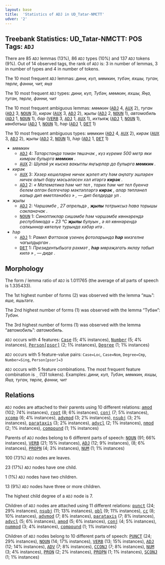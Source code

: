 ```yaml
---
layout: base
title:  'Statistics of ADJ in UD_Tatar-NMCTT'
udver: '2'
---
```


## Treebank Statistics: UD_Tatar-NMCTT: POS Tags: `ADJ`

There are 85 `ADJ` lemmas (13%), 86 `ADJ` types (10%) and 137 `ADJ` tokens (9%).
Out of 14 observed tags, the rank of `ADJ` is: 3 in number of lemmas, 3 in number of types and 4 in number of tokens.

The 10 most frequent `ADJ` lemmas: <em>дини, күп, мөмкин, түбән, яхшы, туган, төрле, фәнни, чит, яңа</em>

The 10 most frequent `ADJ` types:  <em>дини, күп, Түбән, мөмкин, яхшы, Яңа, туган, төрле, фәнни, чит</em>

The 10 most frequent ambiguous lemmas: <em>мөмкин</em> (<tt><a href="tt_nmctt-pos-ADJ.html">ADJ</a></tt> 4, <tt><a href="tt_nmctt-pos-AUX.html">AUX</a></tt> 2), <em>туган</em> (<tt><a href="tt_nmctt-pos-ADJ.html">ADJ</a></tt> 3, <tt><a href="tt_nmctt-pos-NOUN.html">NOUN</a></tt> 3), <em>кирәк</em> (<tt><a href="tt_nmctt-pos-AUX.html">AUX</a></tt> 3, <tt><a href="tt_nmctt-pos-ADJ.html">ADJ</a></tt> 2), <em>җылы</em> (<tt><a href="tt_nmctt-pos-ADJ.html">ADJ</a></tt> 2, <tt><a href="tt_nmctt-pos-NOUN.html">NOUN</a></tt> 1), <em>автомобиль</em> (<tt><a href="tt_nmctt-pos-ADJ.html">ADJ</a></tt> 1, <tt><a href="tt_nmctt-pos-NOUN.html">NOUN</a></tt> 1), <em>бар</em> (<tt><a href="tt_nmctt-pos-VERB.html">VERB</a></tt> 3, <tt><a href="tt_nmctt-pos-ADJ.html">ADJ</a></tt> 1, <tt><a href="tt_nmctt-pos-AUX.html">AUX</a></tt> 1), <em>ихтыяҗ</em> (<tt><a href="tt_nmctt-pos-ADJ.html">ADJ</a></tt> 1, <tt><a href="tt_nmctt-pos-NOUN.html">NOUN</a></tt> 1), <em>көнбатыш</em> (<tt><a href="tt_nmctt-pos-ADJ.html">ADJ</a></tt> 1, <tt><a href="tt_nmctt-pos-NOUN.html">NOUN</a></tt> 1), <em>һәр</em> (<tt><a href="tt_nmctt-pos-ADJ.html">ADJ</a></tt> 1, <tt><a href="tt_nmctt-pos-DET.html">DET</a></tt> 1)

The 10 most frequent ambiguous types:  <em>мөмкин</em> (<tt><a href="tt_nmctt-pos-ADJ.html">ADJ</a></tt> 4, <tt><a href="tt_nmctt-pos-AUX.html">AUX</a></tt> 2), <em>кирәк</em> (<tt><a href="tt_nmctt-pos-AUX.html">AUX</a></tt> 3, <tt><a href="tt_nmctt-pos-ADJ.html">ADJ</a></tt> 2), <em>җылы</em> (<tt><a href="tt_nmctt-pos-ADJ.html">ADJ</a></tt> 2, <tt><a href="tt_nmctt-pos-NOUN.html">NOUN</a></tt> 1), <em>һәр</em> (<tt><a href="tt_nmctt-pos-ADJ.html">ADJ</a></tt> 1, <tt><a href="tt_nmctt-pos-DET.html">DET</a></tt> 1)


* <em>мөмкин</em>
  * <tt><a href="tt_nmctt-pos-ADJ.html">ADJ</a></tt> 4: <em>Татарстанда томан төшәчәк , күз күреме 500 метр яки кимрәк булырга <b>мөмкин</b> .</em>
  * <tt><a href="tt_nmctt-pos-AUX.html">AUX</a></tt> 2: <em>Шулай ук кыска вакытлы яңгырлар да булырга <b>мөмкин</b> .</em>
* <em>кирәк</em>
  * <tt><a href="tt_nmctt-pos-AUX.html">AUX</a></tt> 3: <em>Хәзер кешеләрне ничек җәлеп итү һәм аңлату эшләрен ничек алып бару мәсьәләсен хәл итәргә <b>кирәк</b> .</em>
  * <tt><a href="tt_nmctt-pos-ADJ.html">ADJ</a></tt> 2: <em>« Математика һәм чит тел , тарих һәм чит тел буенча белем алган белгечләр мәктәпләргә <b>кирәк</b> , алар төпләнеп калыр дип өметләнәбез » , — дип белдерде ул .</em>
* <em>җылы</em>
  * <tt><a href="tt_nmctt-pos-ADJ.html">ADJ</a></tt> 2: <em>Чәршәмбе , 27 апрельдә , <b>җылы</b> тотрыксыз һава торышы сакланачак .</em>
  * <tt><a href="tt_nmctt-pos-NOUN.html">NOUN</a></tt> 1: <em>Синоптиклар сишәмбе һәм чәршәмбе көннәрендә республикада + 23 °С <b>җылы</b> булуын , ә ял көннәрендә салкыннар көтелүе турында хәбәр итә .</em>
* <em>һәр</em>
  * <tt><a href="tt_nmctt-pos-ADJ.html">ADJ</a></tt> 1: <em>Рамил Фәттахов үзенең фотоларында <b>һәр</b> мизгелне чагылдырган .</em>
  * <tt><a href="tt_nmctt-pos-DET.html">DET</a></tt> 1: <em>Президентыбызга рәхмәт , <b>һәр</b> мөрәҗәгать яклау табып килә » , — диде .</em>

## Morphology

The form / lemma ratio of `ADJ` is 1.011765 (the average of all parts of speech is 1.335433).

The 1st highest number of forms (2) was observed with the lemma “яшь”: <em>яше, яшьтәге</em>.

The 2nd highest number of forms (1) was observed with the lemma “Түбән”: <em>Түбән</em>.

The 3rd highest number of forms (1) was observed with the lemma “автомобиль”: <em>автомобиль</em>.

`ADJ` occurs with 4 features: <tt><a href="tt_nmctt-feat-Case.html">Case</a></tt> (5; 4% instances), <tt><a href="tt_nmctt-feat-Number.html">Number</a></tt> (5; 4% instances), <tt><a href="tt_nmctt-feat-Person-psor.html">Person[psor]</a></tt> (2; 1% instances), <tt><a href="tt_nmctt-feat-Degree.html">Degree</a></tt> (1; 1% instances)

`ADJ` occurs with 5 feature-value pairs: `Case=Loc`, `Case=Nom`, `Degree=Cmp`, `Number=Sing`, `Person[psor]=3`

`ADJ` occurs with 5 feature combinations.
The most frequent feature combination is `_` (131 tokens).
Examples: <em>дини, күп, Түбән, мөмкин, яхшы, Яңа, туган, төрле, фәнни, чит</em>


## Relations

`ADJ` nodes are attached to their parents using 10 different relations: <tt><a href="tt_nmctt-dep-amod.html">amod</a></tt> (102; 74% instances), <tt><a href="tt_nmctt-dep-root.html">root</a></tt> (8; 6% instances), <tt><a href="tt_nmctt-dep-conj.html">conj</a></tt> (7; 5% instances), <tt><a href="tt_nmctt-dep-xcomp.html">xcomp</a></tt> (6; 4% instances), <tt><a href="tt_nmctt-dep-advmod.html">advmod</a></tt> (3; 2% instances), <tt><a href="tt_nmctt-dep-nsubj.html">nsubj</a></tt> (3; 2% instances), <tt><a href="tt_nmctt-dep-parataxis.html">parataxis</a></tt> (3; 2% instances), <tt><a href="tt_nmctt-dep-advcl.html">advcl</a></tt> (2; 1% instances), <tt><a href="tt_nmctt-dep-nmod.html">nmod</a></tt> (2; 1% instances), <tt><a href="tt_nmctt-dep-compound.html">compound</a></tt> (1; 1% instances)

Parents of `ADJ` nodes belong to 6 different parts of speech: <tt><a href="tt_nmctt-pos-NOUN.html">NOUN</a></tt> (91; 66% instances), <tt><a href="tt_nmctt-pos-VERB.html">VERB</a></tt> (21; 15% instances), <tt><a href="tt_nmctt-pos-ADJ.html">ADJ</a></tt> (12; 9% instances),  (8; 6% instances), <tt><a href="tt_nmctt-pos-PROPN.html">PROPN</a></tt> (4; 3% instances), <tt><a href="tt_nmctt-pos-NUM.html">NUM</a></tt> (1; 1% instances)

100 (73%) `ADJ` nodes are leaves.

23 (17%) `ADJ` nodes have one child.

1 (1%) `ADJ` nodes have two children.

13 (9%) `ADJ` nodes have three or more children.

The highest child degree of a `ADJ` node is 7.

Children of `ADJ` nodes are attached using 11 different relations: <tt><a href="tt_nmctt-dep-punct.html">punct</a></tt> (24; 29% instances), <tt><a href="tt_nmctt-dep-nsubj.html">nsubj</a></tt> (11; 13% instances), <tt><a href="tt_nmctt-dep-obl.html">obl</a></tt> (9; 11% instances), <tt><a href="tt_nmctt-dep-cc.html">cc</a></tt> (8; 10% instances), <tt><a href="tt_nmctt-dep-advmod.html">advmod</a></tt> (7; 8% instances), <tt><a href="tt_nmctt-dep-parataxis.html">parataxis</a></tt> (7; 8% instances), <tt><a href="tt_nmctt-dep-advcl.html">advcl</a></tt> (5; 6% instances), <tt><a href="tt_nmctt-dep-amod.html">amod</a></tt> (5; 6% instances), <tt><a href="tt_nmctt-dep-conj.html">conj</a></tt> (4; 5% instances), <tt><a href="tt_nmctt-dep-nummod.html">nummod</a></tt> (3; 4% instances), <tt><a href="tt_nmctt-dep-compound.html">compound</a></tt> (1; 1% instances)

Children of `ADJ` nodes belong to 10 different parts of speech: <tt><a href="tt_nmctt-pos-PUNCT.html">PUNCT</a></tt> (24; 29% instances), <tt><a href="tt_nmctt-pos-NOUN.html">NOUN</a></tt> (14; 17% instances), <tt><a href="tt_nmctt-pos-VERB.html">VERB</a></tt> (13; 15% instances), <tt><a href="tt_nmctt-pos-ADJ.html">ADJ</a></tt> (12; 14% instances), <tt><a href="tt_nmctt-pos-ADV.html">ADV</a></tt> (7; 8% instances), <tt><a href="tt_nmctt-pos-CCONJ.html">CCONJ</a></tt> (7; 8% instances), <tt><a href="tt_nmctt-pos-NUM.html">NUM</a></tt> (3; 4% instances), <tt><a href="tt_nmctt-pos-PRON.html">PRON</a></tt> (2; 2% instances), <tt><a href="tt_nmctt-pos-PROPN.html">PROPN</a></tt> (1; 1% instances), <tt><a href="tt_nmctt-pos-SCONJ.html">SCONJ</a></tt> (1; 1% instances)

